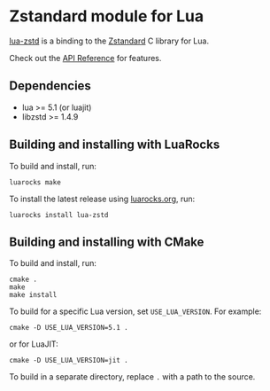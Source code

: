 Zstandard module for Lua
========================

[lua-zstd] is a binding to the [Zstandard] C library for Lua.

Check out the [API Reference] for features.


Dependencies
------------

+ lua >= 5.1 (or luajit)
+ libzstd >= 1.4.9


Building and installing with LuaRocks
-------------------------------------

To build and install, run:

    luarocks make

To install the latest release using [luarocks.org], run:

    luarocks install lua-zstd


Building and installing with CMake
----------------------------------

To build and install, run:

    cmake .
    make
    make install

To build for a specific Lua version, set `USE_LUA_VERSION`. For example:

    cmake -D USE_LUA_VERSION=5.1 .

or for LuaJIT:

    cmake -D USE_LUA_VERSION=jit .

To build in a separate directory, replace `.` with a path to the source.


[lua-zstd]: https://github.com/neoxic/lua-zstd
[Zstandard]: https://github.com/facebook/zstd
[luarocks.org]: https://luarocks.org
[API Reference]: doc/main.md
